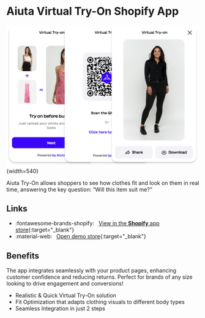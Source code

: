 # Aiuta Virtual Try-On Shopify App

![Shopify App](../media/shopify-app.png){width=540}

Aiuta Try-On allows shoppers to see how clothes fit and look on them in real time, answering the key question: “Will this item suit me?”
## Links

<div class="grid cards" markdown>

- :fontawesome-brands-shopify: &nbsp; [View in the __Shopify__ app store](https://shopify.aiuta.com){:target="_blank"}
- :material-web: &nbsp; [Open demo store](https://aiuta-demo-store.myshopify.com){:target="_blank"}

</div>

## Benefits

 The app integrates seamlessly with your product pages, enhancing customer confidence and reducing returns. Perfect for brands of any size looking to drive engagement and conversions!

- Realistic & Quick Virtual Try-On solution
- Fit Optimization that adapts clothing visuals to different body types
- Seamless Integration in just 2 steps
